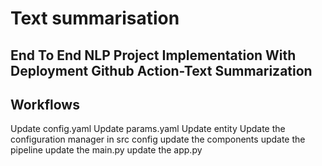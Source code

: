 # Text summarisation
## End To End NLP Project Implementation With Deployment Github Action-Text Summarization

## Workflows
Update config.yaml
Update params.yaml
Update entity
Update the configuration manager in src config
update the components
update the pipeline
update the main.py
update the app.py
